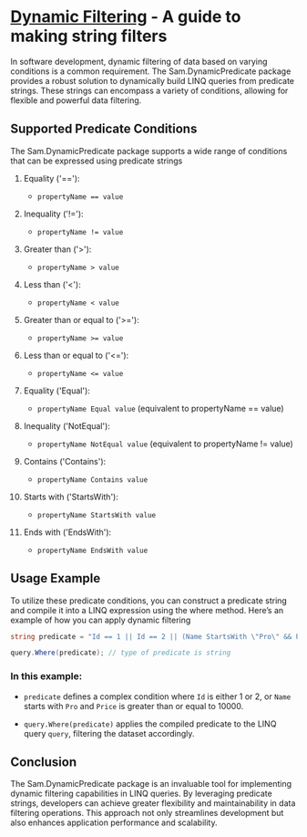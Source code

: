 # [Dynamic Filtering](../README.md) - A guide to making string filters

In software development, dynamic filtering of data based on varying conditions is a common requirement. The Sam.DynamicPredicate package provides a robust solution to dynamically build LINQ queries from predicate strings. These strings can encompass a variety of conditions, allowing for flexible and powerful data filtering.


## Supported Predicate Conditions

The Sam.DynamicPredicate package supports a wide range of conditions that can be expressed using predicate strings

1.  Equality ('=='):
    - `propertyName == value`

2. Inequality ('!='):
    - `propertyName != value`

3. Greater than ('>'):
    - `propertyName > value`

4. Less than ('<'):
    - `propertyName < value`

5. Greater than or equal to ('>='):
    - `propertyName >= value`

6. Less than or equal to ('<='):
    - `propertyName <= value`

7. Equality ('Equal'):
    - `propertyName Equal value` (equivalent to propertyName == value)

8. Inequality ('NotEqual'):
    - `propertyName NotEqual value` (equivalent to propertyName != value)

9. Contains ('Contains'):
    - `propertyName Contains value`

10. Starts with ('StartsWith'):
    - `propertyName StartsWith value`

11. Ends with ('EndsWith'):
    - `propertyName EndsWith value`


## Usage Example
To utilize these predicate conditions, you can construct a predicate string and compile it into a LINQ expression using the where method. Here’s an example of how you can apply dynamic filtering

```c#
string predicate = "Id == 1 || Id == 2 || (Name StartsWith \"Pro\" && Price >= 10000)";

query.Where(predicate); // type of predicate is string
```

### In this example:

- `predicate` defines a complex condition where `Id` is either 1 or 2, or `Name` starts with `Pro` and `Price` is greater than or equal to 10000.

- `query.Where(predicate)` applies the compiled predicate to the LINQ query `query`, filtering the dataset accordingly.

## Conclusion

The Sam.DynamicPredicate package is an invaluable tool for implementing dynamic filtering capabilities in LINQ queries. By leveraging predicate strings, developers can achieve greater flexibility and maintainability in data filtering operations. This approach not only streamlines development but also enhances application performance and scalability.





